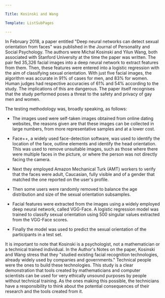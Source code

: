 ```yaml
---

Title: Kosinski and Wang

Template: ListSubPages

---
```



In February 2018, a paper entitled "Deep neural networks can detect sexual orientation from faces" was published in the Journal of Personality and Social Psychology. The authors were Michal Kosinski and Yilun Wang, both associated with Stanford University at the time the paper was written. The pair fed 35,326 facial images into a deep neural network to extract features from them. Then, these features were entered into a logistic regression with the aim of classifying sexual orientation. With just five facial images, the algorithm was accurate in 91% of cases for men, and 83% for women. Human judges had respective accuracies of 61% and 54% according to the study. The implications of this are dangerous. The paper itself recognises that the study performed poses a threat to the safety and privacy of gay men and women.

The testing methodology was, broadly speaking, as follows:

- The images used were self-taken images obtained from online dating websites, the reasons given are that these images can be collected in large numbers, from more representative samples and at a lower cost.

- Face++, a widely used face-detection software, was used to identify the location of the face, outline elements and identify the head orientation. This was used to remove unsuitable images, such as those where there were multiple faces in the picture, or where the person was not directly facing the camera.

- Next they employed Amazon Mechanical Turk (AMT) workers to verify that the faces were adult, Caucasian, fully visible and of a gender that matched the one reported on the user's profile.

- Then some users were randomly removed to balance the age distribution and size of the sexual orientation subsamples.

- Facial features were extracted from the images using a widely employed deep neural network, called VGG-Face. A logistic regression model was trained to classify sexual orientation using 500 singular values extracted from the VGG-Face scores. 

- Finally the model was used to predict the sexual orientation of the participants in a test set.

It is important to note that Kosinski is a psychologist, not a mathematician or a technical trained individual. In the Author's Notes on the paper, Kosinski and Wang stress that they "studied existing facial recognition technologies, already widely used by companies and governments." Technical people were the ones to build these technologies. This study is a clear demonstration that tools created by mathematicians and computer scientists can be used for very ethically unsound purposes by people without technical training. As the ones making this possible, the technicians have a responsibility to think about the potential consequences of their research and the tools created from it. 
